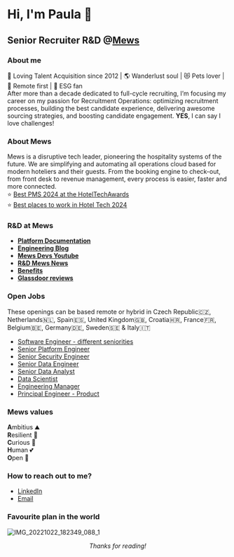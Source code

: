 # Hi, I'm Paula 👋
## Senior Recruiter R&D @[Mews](https://www.mews.com/en)
### About me
💙 Loving Talent Acquisition since 2012 | 🌎 Wanderlust soul | 😻 Pets lover | 🏡 Remote first  | 🌲 ESG fan  
After more than a decade dedicated to full-cycle recruiting, I’m focusing my career on my passion for Recruitment Operations: optimizing recruitment processes, building the best candidate experience, delivering awesome sourcing strategies, and boosting candidate engagement. **YES**, I can say I love challenges!

### About Mews
Mews is a disruptive tech leader, pioneering the hospitality systems of the future. We are simplifying and automating all operations cloud based for modern hoteliers and their guests. From the booking engine to check-out, from front desk to revenue management, every process is easier, faster and more connected.  
⭐ [Best PMS 2024 at the HotelTechAwards](https://www.mews.com/en/blog/mews-best-pms-hotel-tech-report-awards)  
⭐ [Best places to work in Hotel Tech 2024](https://hoteltechreport.com/news/best-places-to-work-2024)  

### R&D at Mews
- **[Platform Documentation](https://www.mews.com/en/platform-documentation)**   
- **[Engineering Blog](https://developers.mews.com/blog/)**  
- **[Mews Devs Youtube](https://www.youtube.com/channel/UCrepPB-0Yryop41OuQbQR3w)**   
- **[R&D Mews News](https://www.linkedin.com/company/mewsrnd/)**
- **[Benefits](https://www.mews.com/en/careers)**   
- **[Glassdoor reviews](https://www.glassdoor.com/Overview/Working-at-Mews-EI_IE2600502.11,15.htm)**

### Open Jobs
These openings can be based remote or hybrid in Czech Republic🇨🇿, Netherlands🇳🇱, Spain🇪🇸, United Kingdom🇬🇧, Croatia🇭🇷, France🇫🇷, Belgium🇧🇪, Germany🇩🇪, Sweden🇸🇪 & Italy🇮🇹

- [Software Engineer - different seniorities](https://www.mews.com/en/careers/jobs/4211376101?gh_jid=4211376101)  
- [Senior Platform Engineer](https://www.mews.com/en/careers/jobs/4289522101?gh_jid=4289522101)  
- [Senior Security Engineer](https://www.mews.com/en/careers/jobs/4244257101?gh_jid=4244257101)  
- [Senior Data Engineer](https://www.mews.com/en/careers/jobs/4242290101?gh_jid=4242290101)   
- [Senior Data Analyst](https://www.mews.com/en/careers/jobs/4296658101?gh_jid=4296658101)  
- [Data Scientist](https://www.mews.com/en/careers/jobs/4296377101?gh_jid=4296377101)  
- [Engineering Manager](https://www.mews.com/en/careers/jobs/4254908101?gh_jid=4254908101)  
- [Principal Engineer - Product](https://www.mews.com/en/careers/jobs/4300419101?gh_jid=4300419101)  

### Mews values
**A**mbitius ⛰️  
**R**esilient 💪       
**C**urious 👀    
**H**uman 💕   
**O**pen 📖  

### How to reach out to me?
- [LinkedIn](https://www.linkedin.com/in/gomezpaula/)  
- [Email](mailto:paula.gomez@mews.com)

### Favourite plan in the world
![IMG_20221022_182349_088_1](https://github.com/pgg89/pgg89/assets/79692339/18baa25c-55e6-46ee-a847-482f1d8fd535)

*<p align="center"> Thanks for reading!*
